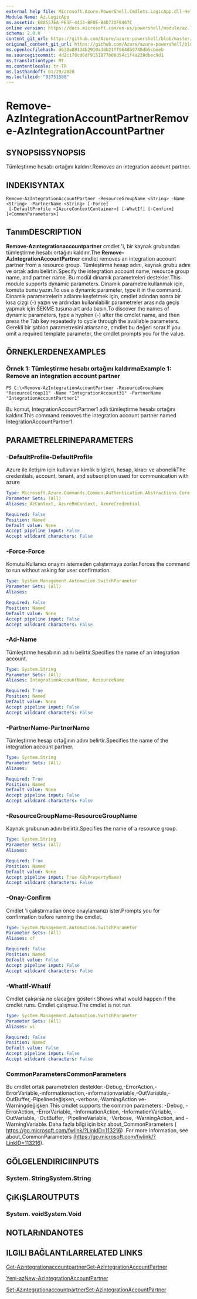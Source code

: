 ```yaml
---
external help file: Microsoft.Azure.PowerShell.Cmdlets.LogicApp.dll-Help.xml
Module Name: Az.LogicApp
ms.assetid: E8A557EA-FE3F-4433-BFDE-B4D73DF8467C
online version: https://docs.microsoft.com/en-us/powershell/module/az.logicapp/remove-azintegrationaccountpartner
schema: 2.0.0
content_git_url: https://github.com/Azure/azure-powershell/blob/master/src/LogicApp/LogicApp/help/Remove-AzIntegrationAccountPartner.md
original_content_git_url: https://github.com/Azure/azure-powershell/blob/master/src/LogicApp/LogicApp/help/Remove-AzIntegrationAccountPartner.md
ms.openlocfilehash: d630a88134b2910a38b21ff964db9748db5cbeeb
ms.sourcegitcommit: 4d2c178cd6df9151877b08d54c1f4a228dbec9d1
ms.translationtype: MT
ms.contentlocale: tr-TR
ms.lasthandoff: 01/29/2020
ms.locfileid: "93751508"
---
```

# <span data-ttu-id="d0827-101">Remove-AzIntegrationAccountPartner</span><span class="sxs-lookup"><span data-stu-id="d0827-101">Remove-AzIntegrationAccountPartner</span></span>

## <span data-ttu-id="d0827-102">SYNOPSIS</span><span class="sxs-lookup"><span data-stu-id="d0827-102">SYNOPSIS</span></span>
<span data-ttu-id="d0827-103">Tümleştirme hesabı ortağını kaldırır.</span><span class="sxs-lookup"><span data-stu-id="d0827-103">Removes an integration account partner.</span></span>

## <span data-ttu-id="d0827-104">INDEKI</span><span class="sxs-lookup"><span data-stu-id="d0827-104">SYNTAX</span></span>

```
Remove-AzIntegrationAccountPartner -ResourceGroupName <String> -Name <String> -PartnerName <String> [-Force]
 [-DefaultProfile <IAzureContextContainer>] [-WhatIf] [-Confirm] [<CommonParameters>]
```

## <span data-ttu-id="d0827-105">Tanım</span><span class="sxs-lookup"><span data-stu-id="d0827-105">DESCRIPTION</span></span>
<span data-ttu-id="d0827-106">**Remove-Azıntegrationaccountpartner** cmdlet 'i, bir kaynak grubundan tümleştirme hesabı ortağını kaldırır.</span><span class="sxs-lookup"><span data-stu-id="d0827-106">The **Remove-AzIntegrationAccountPartner** cmdlet removes an integration account partner from a resource group.</span></span>
<span data-ttu-id="d0827-107">Tümleştirme hesap adını, kaynak grubu adını ve ortak adını belirtin.</span><span class="sxs-lookup"><span data-stu-id="d0827-107">Specify the integration account name, resource group name, and partner name.</span></span>
<span data-ttu-id="d0827-108">Bu modül dinamik parametreleri destekler.</span><span class="sxs-lookup"><span data-stu-id="d0827-108">This module supports dynamic parameters.</span></span>
<span data-ttu-id="d0827-109">Dinamik parametre kullanmak için, komuta bunu yazın.</span><span class="sxs-lookup"><span data-stu-id="d0827-109">To use a dynamic parameter, type it in the command.</span></span>
<span data-ttu-id="d0827-110">Dinamik parametrelerin adlarını keşfetmek için, cmdlet adından sonra bir kısa çizgi (-) yazın ve ardından kullanılabilir parametreler arasında geçiş yapmak için SEKME tuşuna art arda basın.</span><span class="sxs-lookup"><span data-stu-id="d0827-110">To discover the names of dynamic parameters, type a hyphen (-) after the cmdlet name, and then press the Tab key repeatedly to cycle through the available parameters.</span></span>
<span data-ttu-id="d0827-111">Gerekli bir şablon parametresini atlarsanız, cmdlet bu değeri sorar.</span><span class="sxs-lookup"><span data-stu-id="d0827-111">If you omit a required template parameter, the cmdlet prompts you for the value.</span></span>

## <span data-ttu-id="d0827-112">ÖRNEKLERDEN</span><span class="sxs-lookup"><span data-stu-id="d0827-112">EXAMPLES</span></span>

### <span data-ttu-id="d0827-113">Örnek 1: Tümleştirme hesabı ortağını kaldırma</span><span class="sxs-lookup"><span data-stu-id="d0827-113">Example 1: Remove an integration account partner</span></span>
```
PS C:\>Remove-AzIntegrationAccountPartner -ResourceGroupName "ResourceGroup11" -Name "IntegrationAccount31" -PartnerName "IntegrationAccountPartner1"
```

<span data-ttu-id="d0827-114">Bu komut, IntegrationAccountPartner1 adlı tümleştirme hesabı ortağını kaldırır.</span><span class="sxs-lookup"><span data-stu-id="d0827-114">This command removes the integration account partner named IntegrationAccountPartner1.</span></span>

## <span data-ttu-id="d0827-115">PARAMETRELERINE</span><span class="sxs-lookup"><span data-stu-id="d0827-115">PARAMETERS</span></span>

### <span data-ttu-id="d0827-116">-DefaultProfile</span><span class="sxs-lookup"><span data-stu-id="d0827-116">-DefaultProfile</span></span>
<span data-ttu-id="d0827-117">Azure ile iletişim için kullanılan kimlik bilgileri, hesap, kiracı ve abonelik</span><span class="sxs-lookup"><span data-stu-id="d0827-117">The credentials, account, tenant, and subscription used for communication with azure</span></span>

```yaml
Type: Microsoft.Azure.Commands.Common.Authentication.Abstractions.Core.IAzureContextContainer
Parameter Sets: (All)
Aliases: AzContext, AzureRmContext, AzureCredential

Required: False
Position: Named
Default value: None
Accept pipeline input: False
Accept wildcard characters: False
```

### <span data-ttu-id="d0827-118">-Force</span><span class="sxs-lookup"><span data-stu-id="d0827-118">-Force</span></span>
<span data-ttu-id="d0827-119">Komutu Kullanıcı onayını istemeden çalıştırmaya zorlar.</span><span class="sxs-lookup"><span data-stu-id="d0827-119">Forces the command to run without asking for user confirmation.</span></span>

```yaml
Type: System.Management.Automation.SwitchParameter
Parameter Sets: (All)
Aliases:

Required: False
Position: Named
Default value: None
Accept pipeline input: False
Accept wildcard characters: False
```

### <span data-ttu-id="d0827-120">-Ad</span><span class="sxs-lookup"><span data-stu-id="d0827-120">-Name</span></span>
<span data-ttu-id="d0827-121">Tümleştirme hesabının adını belirtir.</span><span class="sxs-lookup"><span data-stu-id="d0827-121">Specifies the name of an integration account.</span></span>

```yaml
Type: System.String
Parameter Sets: (All)
Aliases: IntegrationAccountName, ResourceName

Required: True
Position: Named
Default value: None
Accept pipeline input: False
Accept wildcard characters: False
```

### <span data-ttu-id="d0827-122">-PartnerName</span><span class="sxs-lookup"><span data-stu-id="d0827-122">-PartnerName</span></span>
<span data-ttu-id="d0827-123">Tümleştirme hesap ortağının adını belirtir.</span><span class="sxs-lookup"><span data-stu-id="d0827-123">Specifies the name of the integration account partner.</span></span>

```yaml
Type: System.String
Parameter Sets: (All)
Aliases:

Required: True
Position: Named
Default value: None
Accept pipeline input: False
Accept wildcard characters: False
```

### <span data-ttu-id="d0827-124">-ResourceGroupName</span><span class="sxs-lookup"><span data-stu-id="d0827-124">-ResourceGroupName</span></span>
<span data-ttu-id="d0827-125">Kaynak grubunun adını belirtir.</span><span class="sxs-lookup"><span data-stu-id="d0827-125">Specifies the name of a resource group.</span></span>

```yaml
Type: System.String
Parameter Sets: (All)
Aliases:

Required: True
Position: Named
Default value: None
Accept pipeline input: True (ByPropertyName)
Accept wildcard characters: False
```

### <span data-ttu-id="d0827-126">-Onay</span><span class="sxs-lookup"><span data-stu-id="d0827-126">-Confirm</span></span>
<span data-ttu-id="d0827-127">Cmdlet 'i çalıştırmadan önce onaylamanızı ister.</span><span class="sxs-lookup"><span data-stu-id="d0827-127">Prompts you for confirmation before running the cmdlet.</span></span>

```yaml
Type: System.Management.Automation.SwitchParameter
Parameter Sets: (All)
Aliases: cf

Required: False
Position: Named
Default value: False
Accept pipeline input: False
Accept wildcard characters: False
```

### <span data-ttu-id="d0827-128">-WhatIf</span><span class="sxs-lookup"><span data-stu-id="d0827-128">-WhatIf</span></span>
<span data-ttu-id="d0827-129">Cmdlet çalışırsa ne olacağını gösterir.</span><span class="sxs-lookup"><span data-stu-id="d0827-129">Shows what would happen if the cmdlet runs.</span></span>
<span data-ttu-id="d0827-130">Cmdlet çalışmaz.</span><span class="sxs-lookup"><span data-stu-id="d0827-130">The cmdlet is not run.</span></span>

```yaml
Type: System.Management.Automation.SwitchParameter
Parameter Sets: (All)
Aliases: wi

Required: False
Position: Named
Default value: False
Accept pipeline input: False
Accept wildcard characters: False
```

### <span data-ttu-id="d0827-131">CommonParameters</span><span class="sxs-lookup"><span data-stu-id="d0827-131">CommonParameters</span></span>
<span data-ttu-id="d0827-132">Bu cmdlet ortak parametreleri destekler:-Debug,-ErrorAction,-ErrorVariable,-ınformationaction,-ınformationvariable,-OutVariable,-OutBuffer,-Pipelinedeğişken,-verbose,-WarningAction ve-Warningdeğişken.</span><span class="sxs-lookup"><span data-stu-id="d0827-132">This cmdlet supports the common parameters: -Debug, -ErrorAction, -ErrorVariable, -InformationAction, -InformationVariable, -OutVariable, -OutBuffer, -PipelineVariable, -Verbose, -WarningAction, and -WarningVariable.</span></span> <span data-ttu-id="d0827-133">Daha fazla bilgi için bkz about_CommonParameters ( https://go.microsoft.com/fwlink/?LinkID=113216) .</span><span class="sxs-lookup"><span data-stu-id="d0827-133">For more information, see about_CommonParameters (https://go.microsoft.com/fwlink/?LinkID=113216).</span></span>

## <span data-ttu-id="d0827-134">GÖLGELENDIRICI</span><span class="sxs-lookup"><span data-stu-id="d0827-134">INPUTS</span></span>

### <span data-ttu-id="d0827-135">System. String</span><span class="sxs-lookup"><span data-stu-id="d0827-135">System.String</span></span>

## <span data-ttu-id="d0827-136">ÇıKıŞLAR</span><span class="sxs-lookup"><span data-stu-id="d0827-136">OUTPUTS</span></span>

### <span data-ttu-id="d0827-137">System. void</span><span class="sxs-lookup"><span data-stu-id="d0827-137">System.Void</span></span>

## <span data-ttu-id="d0827-138">NOTLARıNDA</span><span class="sxs-lookup"><span data-stu-id="d0827-138">NOTES</span></span>

## <span data-ttu-id="d0827-139">ILGILI BAĞLANTıLAR</span><span class="sxs-lookup"><span data-stu-id="d0827-139">RELATED LINKS</span></span>

[<span data-ttu-id="d0827-140">Get-Azıntegrationaccountpartner</span><span class="sxs-lookup"><span data-stu-id="d0827-140">Get-AzIntegrationAccountPartner</span></span>](./Get-AzIntegrationAccountPartner.md)

[<span data-ttu-id="d0827-141">Yeni-az</span><span class="sxs-lookup"><span data-stu-id="d0827-141">New-AzIntegrationAccountPartner</span></span>](./New-AzIntegrationAccountPartner.md)

[<span data-ttu-id="d0827-142">Set-Azıntegrationaccountpartner</span><span class="sxs-lookup"><span data-stu-id="d0827-142">Set-AzIntegrationAccountPartner</span></span>](./Set-AzIntegrationAccountPartner.md)


